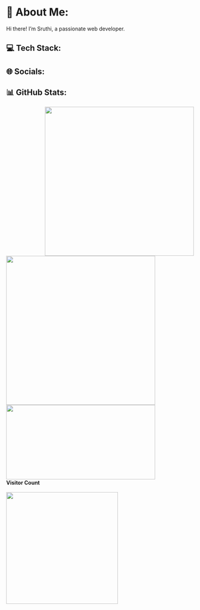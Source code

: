# 💫 About Me:
Hi there! I’m Sruthi, a passionate web developer.

## 💻 Tech Stack:

## 🌐 Socials:

## 📊 GitHub Stats:
<div>
  <img align='right' src='https://user-images.githubusercontent.com/5713670/87202985-820dcb80-c2b6-11ea-9f56-7ec461c497c3.gif' width="400em"/>
  <img src="https://github-readme-stats.vercel.app/api/top-langs/?username=SruthiKrish19&layout=compact&show_icons=true" width="400em"/>
  <br>
  <img src="https://github-readme-streak-stats.herokuapp.com/?user=SruthiKrish19" width="400em" height="200em" />
  <br>
  <strong>Visitor Count</strong>
  <br><br>
  <img src="https://profile-counter.glitch.me/SruthiKrish19/count.svg" width="300em" />
</div>

<!-- <img src="https://github-readme-stats.vercel.app/api?username=SruthiKrish19&include_all_commits=false&count_private=false" width="400em"/> -->

